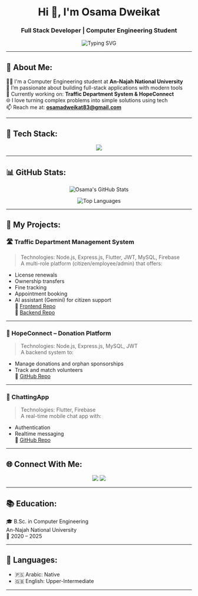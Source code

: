<h1 align="center">Hi 👋, I'm Osama Dweikat</h1>
<h3 align="center">Full Stack Developer | Computer Engineering Student</h3>

<p align="center">
  <img src="https://readme-typing-svg.herokuapp.com?font=Fira+Code&duration=2000&pause=1000&color=00C8FF&center=true&vCenter=true&width=435&lines=Software+Engineer+%F0%9F%92%BB;Full+Stack+Web+%26+Mobile+Developer;Passionate+about+Tech+%F0%9F%94%A5;Always+Learning+New+Things+%F0%9F%93%9A" alt="Typing SVG" />
</p>

---

## 💫 About Me:
👨‍💻 I'm a Computer Engineering student at **An-Najah National University**  
🧠 I’m passionate about building full-stack applications with modern tools  
🔭 Currently working on: **Traffic Department System & HopeConnect**  
🌐 I love turning complex problems into simple solutions using tech  
📫 Reach me at: **osamadweikat83@gmail.com**

---

## 🌟 Tech Stack:

<p align="center">
  <img src="https://skillicons.dev/icons?i=cpp,cs,java,javascript,html,css,flutter,dart,nodejs,express,mysql,postgres,firebase,git,github,postman" />
</p>

---

## 📊 GitHub Stats:

<p align="center">
  <img src="https://github-readme-stats.vercel.app/api?username=osamadweikat&show_icons=true&theme=tokyonight" alt="Osama's GitHub Stats" />
</p>
<p align="center">
  <img src="https://github-readme-stats.vercel.app/api/top-langs/?username=osamadweikat&layout=compact&theme=tokyonight" alt="Top Languages" />
</p>

---

## 🚀 My Projects:

### 🛣️ Traffic Department Management System
> Technologies: Node.js, Express.js, Flutter, JWT, MySQL, Firebase  
A multi-role platform (citizen/employee/admin) that offers:
- License renewals  
- Ownership transfers  
- Fine tracking  
- Appointment booking  
- AI assistant (Gemini) for citizen support  
🔗 [Frontend Repo](https://github.com/osamadweikat/Traffic-Department-Frontend)  
🔗 [Backend Repo](https://github.com/osamadweikat/Traffic-Department-Backend)

---

### 💖 HopeConnect – Donation Platform
> Technologies: Node.js, Express.js, MySQL, JWT  
A backend system to:
- Manage donations and orphan sponsorships  
- Track and match volunteers  
🔗 [GitHub Repo](https://github.com/osamadweikat/Hopeconnect)

---

### 💬 ChattingApp
> Technologies: Flutter, Firebase  
A real-time mobile chat app with:
- Authentication  
- Realtime messaging  
🔗 [GitHub Repo](https://github.com/osamadweikat/Chat-App)

---

## 🌐 Connect With Me:

<p align="center">
  <a href="mailto:osamadweikat83@gmail.com"><img src="https://img.shields.io/badge/Email-D14836?style=for-the-badge&logo=gmail&logoColor=white"/></a>
  <a href="https://github.com/osamadweikat"><img src="https://img.shields.io/badge/GitHub-100000?style=for-the-badge&logo=github&logoColor=white"/></a>
  <!-- Add LinkedIn/Instagram if you want -->
</p>

---

## 📚 Education:

🎓 B.Sc. in Computer Engineering  
An-Najah National University  
📍 2020 – 2025

---

## 🧠 Languages:

- 🇵🇸 Arabic: Native  
- 🇬🇧 English: Upper-Intermediate  

---
